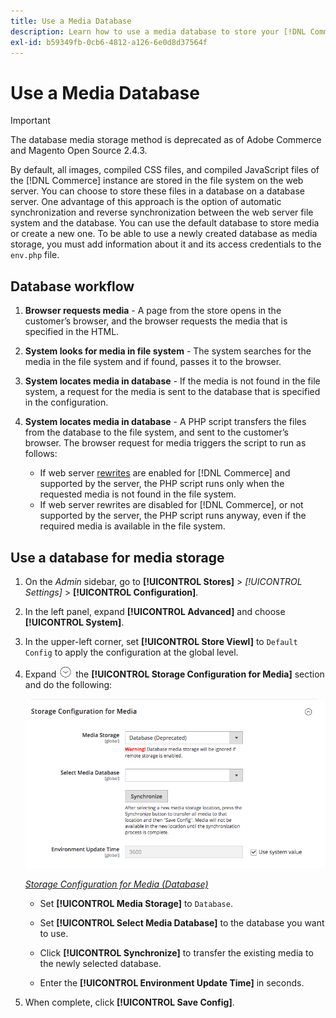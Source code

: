 ```yaml
---
title: Use a Media Database
description: Learn how to use a media database to store your [!DNL Commerce] media files.
exl-id: b59349fb-0cb6-4812-a126-6e0d8d37564f
---
```

# Use a Media Database

>[!IMPORTANT]
>
>The database media storage method is deprecated as of Adobe Commerce and Magento Open Source 2.4.3.

By default, all images, compiled CSS files, and compiled JavaScript files of the [!DNL Commerce] instance are stored in the file system on the web server. You can choose to store these files in a database on a database server. One advantage of this approach is the option of automatic synchronization and reverse synchronization between the web server file system and the database. You can use the default database to store media or create a new one. To be able to use a newly created database as media storage, you must add information about it and its access credentials to the `env.php` file.

## Database workflow

1. **Browser requests media** - A page from the store opens in the customer’s browser, and the browser requests the media that is specified in the HTML.

1. **System looks for media in file system** - The system searches for the media in the file system and if found, passes it to the browser.

1. **System locates media in database** - If the media is not found in the file system, a request for the media is sent to the database that is specified in the configuration.

1. **System locates media in database** - A PHP script transfers the files from the database to the file system, and sent to the customer’s browser. The browser request for media triggers the script to run as follows:

    - If web server [rewrites](https://docs.magento.com/user-guide/marketing/url-rewrite.html) are enabled for [!DNL Commerce] and supported by the server, the PHP script runs only when the requested media is not found in the file system.
    - If web server rewrites are disabled for [!DNL Commerce], or not supported by the server, the PHP script runs anyway, even if the required media is available in the file system.

## Use a database for media storage

1. On the _Admin_ sidebar, go to **[!UICONTROL Stores]** > _[!UICONTROL Settings]_ > **[!UICONTROL Configuration]**.

1. In the left panel, expand **[!UICONTROL Advanced]** and choose **[!UICONTROL System]**.

1. In the upper-left corner, set **[!UICONTROL Store Viewl]** to `Default Config` to apply the configuration at the global level.

1. Expand ![Expansion selector](../assets/icon-display-expand.png) the **[!UICONTROL Storage Configuration for Media]** section and do the following:

    ![Advanced configuration - storage configuration for media](./assets/database-storage-deprecated.png)<!-- zoom -->

    [_Storage Configuration for Media (Database)_](https://docs.magento.com/user-guide/configuration/advanced/system.html)

    - Set **[!UICONTROL Media Storage]** to `Database`.

    - Set **[!UICONTROL Select Media Database]** to the database you want to use.

    - Click **[!UICONTROL Synchronize]** to transfer the existing media to the newly selected database.

    - Enter the **[!UICONTROL Environment Update Time]** in seconds.

1. When complete, click **[!UICONTROL Save Config]**.
